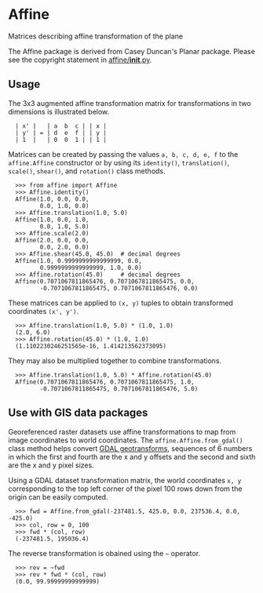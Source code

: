 Affine
======

Matrices describing affine transformation of the plane

The Affine package is derived from Casey Duncan's Planar package. Please see
the copyright statement in [affine/__init__.py](affine/__init__.py).

## Usage

The 3x3 augmented affine transformation matrix for transformations in two
dimensions is illustrated below.

```
  | x' |   | a  b  c | | x |
  | y' | = | d  e  f | | y |
  | 1  |   | 0  0  1 | | 1 |
```

Matrices can be created by passing the values `a, b, c, d, e, f` to the
`affine.Affine` constructor or by using its `identity()`, `translation()`,
`scale()`, `shear()`, and `rotation()` class methods.

```
  >>> from affine import Affine
  >>> Affine.identity()
  Affine(1.0, 0.0, 0.0,
         0.0, 1.0, 0.0)
  >>> Affine.translation(1.0, 5.0)
  Affine(1.0, 0.0, 1.0,
         0.0, 1.0, 5.0)
  >>> Affine.scale(2.0)
  Affine(2.0, 0.0, 0.0,
         0.0, 2.0, 0.0)
  >>> Affine.shear(45.0, 45.0)  # decimal degrees
  Affine(1.0, 0.9999999999999999, 0.0,
         0.9999999999999999, 1.0, 0.0)
  >>> Affine.rotation(45.0)     # decimal degrees
  Affine(0.7071067811865476, 0.7071067811865475, 0.0,
         -0.7071067811865475, 0.7071067811865476, 0.0)
```

These matrices can be applied to `(x, y)` tuples to obtain transformed
coordinates `(x', y')`.

```
  >>> Affine.translation(1.0, 5.0) * (1.0, 1.0)
  (2.0, 6.0)
  >>> Affine.rotation(45.0) * (1.0, 1.0)
  (1.1102230246251565e-16, 1.414213562373095)
```

They may also be multiplied together to combine transformations.

```
  >>> Affine.translation(1.0, 5.0) * Affine.rotation(45.0)
  Affine(0.7071067811865476, 0.7071067811865475, 1.0,
         -0.7071067811865475, 0.7071067811865476, 5.0)
```

## Use with GIS data packages

Georeferenced raster datasets use affine transformations to map from image
coordinates to world coordinates. The `affine.Affine.from_gdal()` class method
helps convert [GDAL
geotransforms](http://www.gdal.org/classGDALDataset.html#af9593cc241e7d140f5f3c4798a43a668),
sequences of 6 numbers in which the first and fourth are the x and y offsets
and the second and sixth are the x and y pixel sizes.

Using a GDAL dataset transformation matrix, the world coordinates `x, y` 
corresponding to the top left corner of the pixel 100 rows down from the 
origin can be easily computed.

```
  >>> fwd = Affine.from_gdal(-237481.5, 425.0, 0.0, 237536.4, 0.0, -425.0)
  >>> col, row = 0, 100
  >>> fwd * (col, row)
  (-237481.5, 195036.4)
```

The reverse transformation is obained using the `~` operator.

```
  >>> rev = ~fwd
  >>> rev * fwd * (col, row)
  (0.0, 99.99999999999999)
```

